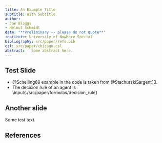 ```yaml
---
title: An Example Title
subtitle: With Subtitle
author:
- Joe Bloggs
- Helmut Schmidt
date: "**Preliminary -- please do not quote**"
institute: University of Nowhere Special
bibliography: src/paper/refs.bib
csl: src/paper/chicago.csl
abstract: 	Some abstract here.
---
```


## Test Slide

* @Schelling69 example in the code is taken from @StachurskiSargent13.
* The decision rule of an agent is
    \input{./src/paper/formulas/decision_rule}

## Another slide

Some test text.

## References
